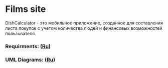 # Films site
DishCalculator - это мобильное приложение, созданное для составления листа покупок с учетом количества людей и финансовых возможностей пользователя.
### Requirments: ([Ru](https://github.com/messi3nik/DishCalculator/blob/master/Documents/Requirements/Requirements.md))
### UML Diagrams: ([Ru](https://github.com/messi3nik/DishCalculator/blob/master/Documents/Diagrams/README.md))